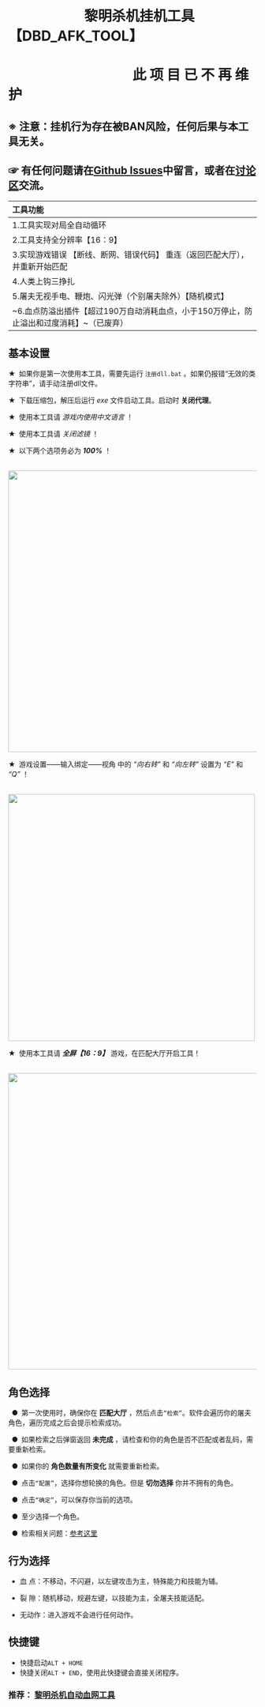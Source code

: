 # &ensp;&ensp;&ensp;&ensp;&ensp;&ensp;&ensp;&ensp;&ensp;&ensp;&ensp;黎明杀机挂机工具【DBD_AFK_TOOL】  
# &ensp;&ensp;&ensp;&ensp;&ensp;&ensp;&ensp;&ensp;&ensp;&ensp;&ensp;&ensp;&ensp;&ensp;&ensp;&ensp;&ensp;&ensp;此 项 目 已 不 再 维 护  

## ※ 注意：挂机行为存在被BAN风险，任何后果与本工具无关。  
## ☞ 有任何问题请在[Github Issues](https://github.com/maskrs/DBD_AFK_TOOL/issues)中留言，或者在[讨论区](https://github.com/maskrs/DBD_AFK_TOOL/discussions)交流。  
|工具功能|
|  :----        |
|1.工具实现对局全自动循环|
|2.工具支持全分辨率【16：9】|
|3.实现游戏错误 【断线、断网、错误代码】 重连（返回匹配大厅），并重新开始匹配|
|4.人类上钩三挣扎|
|5.屠夫无视手电、鞭炮、闪光弹（个别屠夫除外）【随机模式】|
|~6.血点防溢出插件【超过190万自动消耗血点，小于150万停止，防止溢出和过度消耗】~（已废弃）|

## 基本设置  
★&ensp;如果你是第一次使用本工具，需要先运行 `注册dll.bat` 。如果仍报错“无效的类字符串”，请手动注册dll文件。

★&ensp;下载压缩包，解压后运行 *exe* 文件启动工具。启动时 **关闭代理**。
 
 ★&ensp;使用本工具请 *游戏内使用中文语言* ！
 
★&ensp;使用本工具请 *关闭滤镜* ！  

★&ensp;以下两个选项务必为 ***100%*** ！  

&emsp;<img src="https://github.com/maskrs/DBD_AFK_TOOL/blob/main/image-foder/%E7%94%A8%E6%88%B7%E8%AE%BE%E7%BD%AE.png" width="570px">

★&ensp;游戏设置——输入绑定——视角 中的 *“向右转”* 和 *“向左转”* 设置为 *“E”* 和 *“Q”* ！ 

&emsp;<img src="https://github.com/maskrs/DBD_AFK_TOOL/blob/main/image-foder/%E7%94%A8%E6%88%B7%E8%AE%BE%E7%BD%AE2.png" width="500px">

★&ensp;使用本工具请 ***全屏【16：9】*** 游戏，在匹配大厅开启工具！

&emsp;<img src="https://github.com/maskrs/DBD_AFK_TOOL/blob/main/image-foder/%E5%A4%A7%E5%8E%85%E5%90%AF%E5%8A%A8.png" width="600px">

## 角色选择

&ensp;●&ensp;第一次使用时，确保你在 **匹配大厅** ，然后点击`“检索”`。软件会遍历你的屠夫角色，遍历完成之后会提示检索成功。  

&ensp;●&ensp;如果检索之后弹窗返回 **未完成** ，请检查和你的角色是否不匹配或者乱码，需要重新检索。  

&ensp;●&ensp;如果你的 **角色数量有所变化** 就需要重新检索。  

&ensp;●&ensp;点击`“配置”`，选择你想轮换的角色。但是 **切勿选择** 你并不拥有的角色。  

&ensp;●&ensp;点击`“确定”`，可以保存你当前的选项。  

&ensp;●&ensp;至少选择一个角色。  
  
&ensp;●&ensp;检索相关问题：[参考这里](https://github.com/maskrs/DBD_AFK_TOOL/wiki/%E6%A3%80%E7%B4%A2%E6%9C%AA%E5%AE%8C%E6%88%90%E7%9A%84%E8%A7%A3%E5%86%B3%E6%96%B9%E6%B3%95#%E6%A3%80%E7%B4%A2%E6%9C%AA%E5%AE%8C%E6%88%90%E6%8F%90%E7%A4%BA%E9%94%99%E8%AF%AF%E6%88%96%E4%B9%B1%E7%A0%81)

## 行为选择

- 血 点：不移动，不闪避，以左键攻击为主，特殊能力和技能为辅。  

- 裂 隙：随机移动，规避左键，以技能为主，全屠夫技能适配。  

- 无动作：进入游戏不会进行任何动作。

## 快捷键
- 快捷启动`ALT + HOME`
- 快捷关闭`ALT + END`，使用此快捷键会直接关闭程序。
  

### 推荐：  [黎明杀机自动血网工具](https://github.com/WKhistory/DBDAuto_BPWeb)  
